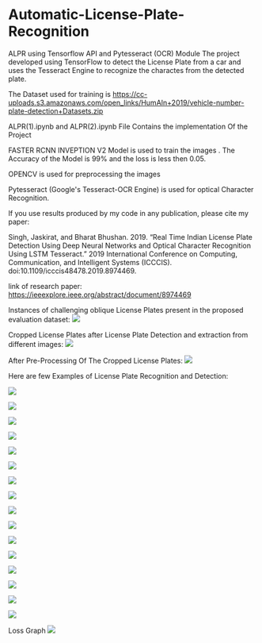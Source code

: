 # Automatic-License-Plate-Recognition
ALPR using Tensorflow API and Pytesseract (OCR) Module
The project developed using TensorFlow to detect the License Plate from a car and uses the Tesseract Engine to recognize the charactes from the detected plate.


The Dataset used for training is https://cc-uploads.s3.amazonaws.com/open_links/HumAIn+2019/vehicle-number-plate-detection+Datasets.zip

ALPR(1).ipynb and ALPR(2).ipynb File Contains the implementation Of the Project 


FASTER RCNN INVEPTION V2 Model is used to train the images . The Accuracy of the Model is 99% and the loss is less then 0.05.


OPENCV is used for preprocessing the images

Pytesseract (Google's Tesseract-OCR Engine) is used for optical Character Recognition.

If you use results produced by my code in any publication, please cite my paper:

Singh, Jaskirat, and Bharat Bhushan. 2019. “Real Time Indian License Plate Detection Using Deep Neural Networks and Optical Character Recognition Using LSTM Tesseract.” 2019 International Conference on Computing, Communication, and Intelligent Systems (ICCCIS). doi:10.1109/icccis48478.2019.8974469.


link of research paper: https://ieeexplore.ieee.org/abstract/document/8974469

Instances of challenging oblique License Plates present in the proposed evaluation dataset:
![](LicensePlateimages.png)

Cropped License Plates after License Plate Detection and extraction from different images:
![](croppedLP.png)

After Pre-Processing Of The Cropped License Plates:
![](croppedLPAfterProcessing.png)

Here are few Examples of License Plate Recognition and Detection:

![](car_detected1.png)

![](car_detected2.png)

![](car_detected3.png)

![](car_detected5.png)

![](car_detected6.png)

![](car_detected1.png)

![](car_detected7.png)

![](car_detected9.png)

![](car_detected10.png)

![](car_detected11.png)

![](car_detected12.png)

![](car_detected13.png)

![](car_detected14.png)

![](car_detected16.png)

![](car_detected17.png)

![](lemo.png)


Loss Graph
![](graph2.png)
